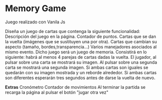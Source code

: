 # Memory Game

Juego realizado con Vanila Js

Diseña un juego de cartas que contenga la siguiente funcionalidad:
Descripción del juego en la página.
Contador de puntos.
Cartas que se dan la vuelta (imágenes que se sustituyen una por otra).
Cartas que cambian su aspecto (tamaño, bordes,transparencia...)
Varios manejadores asociados al mismo evento.
Dicho juego será un juego de memoria.
Consistirá en lo siguiente: habrá al menos 4 parejas de cartas dadas la vuelta. El jugador, al pulsar sobre una carta se mostrará su imagen. Al pulsar sobre una segunda carta se mostrará una segunda imagen. Si ambas cartas son iguales se quedarán con su imagen mostrada y un reborde alrededor. Si ambas cartas son diferentes esperarán tres segundos antes de darse la vuelta de nuevo.

**Extras**
Cronómetro
Contador de movimientos
Al terminar la partida se recarga la página al pulsar el botón "jugar otra vez"


